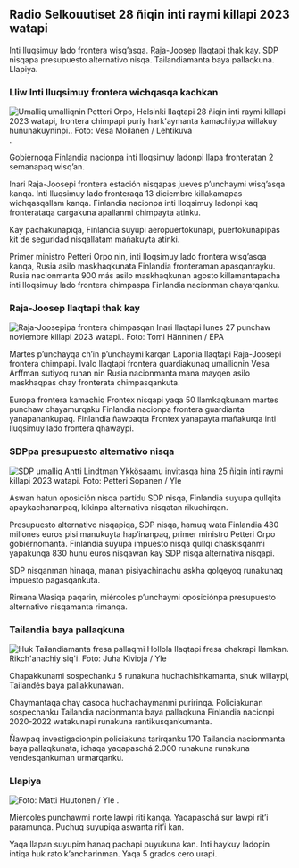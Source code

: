 Radio Selkouutiset 28 ñiqin inti raymi killapi 2023 watapi
-----------------------------------------------------------------------------------------------------------------------------------------------------------------------------------------------

Inti lluqsimuy lado frontera wisq’asqa. Raja-Joosep llaqtapi thak kay. SDP nisqapa presupuesto alternativo nisqa. Tailandiamanta baya pallaqkuna. Llapiya.

### Lliw Inti lluqsimuy frontera wichqasqa kachkan

![Umalliq umalliqnin Petteri Orpo, Helsinki llaqtapi 28 ñiqin inti raymi killapi 2023 watapi, frontera chimpapi puriy hark'aymanta kamachiypa willakuy huñunakuyninpi.. Foto: Vesa Moilanen / Lehtikuva](https://images.cdn.yle.fi/image/upload/c_crop,h_2880,w_5120,x_0,y_533/ar_1.7777777777777777,C_FILL,G_faces,H_675,W_1200/DPR_1.0/Q_AUTO:ECO/FLOSS/FLOSS/FLOS5F7FB63BC0) .

Gobiernoqa Finlandia nacionpa inti lloqsimuy ladonpi llapa fronteratan 2 semanapaq wisq’an.

Inari Raja-Joosepi frontera estación nisqapas jueves p’unchaymi wisq’asqa kanqa. Inti lluqsimuy lado fronteraqa 13 diciembre killakamapas wichqasqallam kanqa. Finlandia nacionpa inti lloqsimuy ladonpi kaq fronterataqa cargakuna apallanmi chimpayta atinku.

Kay pachakunapiqa, Finlandia suyupi aeropuertokunapi, puertokunapipas kit de seguridad nisqallatam mañakuyta atinki.

Primer ministro Petteri Orpo nin, inti lloqsimuy lado frontera wisq’asqa kanqa, Rusia asilo maskhaqkunata Finlandia fronteraman apasqanrayku. Rusia nacionmanta 900 más asilo maskhaqkunan agosto killamantapacha inti lloqsimuy lado frontera chimpaspa Finlandia nacionman chayarqanku.

### Raja-Joosep llaqtapi thak kay

![Raja-Joosepipa frontera chimpasqan Inari llaqtapi lunes 27 punchaw noviembre killapi 2023 watapi.. Foto: Tomi Hänninen / EPA](https://images.cdn.yle.fi/image/upload/c_crop,h_3078,w_5472,x_0,y_474/ar_1.77777777777777777,c_llenado,g_uyas,h_675,w_1200/dpr_1.0/q_auto:eco/f_auto/fl_lossy/v1701178188/39-12077986565eae2c2959)

Martes p’unchayqa ch’in p’unchaymi karqan Laponia llaqtapi Raja-Joosepi frontera chimpapi. Ivalo llaqtapi frontera guardiakunaq umalliqnin Vesa Arffman sutiyoq runan nin Rusia nacionmanta mana mayqen asilo maskhaqpas chay fronterata chimpasqankuta.

Europa frontera kamachiq Frontex nisqapi yaqa 50 llamkaqkunam martes punchaw chayamurqaku Finlandia nacionpa frontera guardianta yanapanankupaq. Finlandia ñawpaqta Frontex yanapayta mañakurqa inti lluqsimuy lado frontera qhawaypi.

### SDPpa presupuesto alternativo nisqa

![SDP umalliq Antti Lindtman Ykkösaamu invitasqa hina 25 ñiqin inti raymi killapi 2023 watapi. Foto: Petteri Sopanen / Yle](https://qu.willakuykunapi.q_auto:eco/f_auto/fl_perdida/v1700900437/39-12065046561yapay1ff4d)

Aswan hatun oposición nisqa partidu SDP nisqa, Finlandia suyupa qullqita apaykachananpaq, kikinpa alternativa nisqatan rikuchirqan.

Presupuesto alternativo nisqapiqa, SDP nisqa, hamuq wata Finlandia 430 millones euros pisi manukuyta hap’inanpaq, primer ministro Petteri Orpo gobiernomanta. Finlandia suyupa impuesto nisqa qullqi chaskisqanmi yapakunqa 830 hunu euros nisqawan kay SDP nisqa alternativa nisqapi.

SDP nisqanman hinaqa, manan pisiyachinachu askha qolqeyoq runakunaq impuesto pagasqankuta.

Rimana Wasiqa paqarin, miércoles p’unchaymi oposiciónpa presupuesto alternativo nisqamanta rimanqa.

### Tailandia baya pallaqkuna

![Huk Tailandiamanta fresa pallaqmi Hollola llaqtapi fresa chakrapi llamkan. Rikch'anachiy siq'i. Foto: Juha Kivioja / Yle](https://qu.willakuykunapi.q_auto:eco/f_auto/fl_perdida/v1697111616/39-11854426527dce6a43a2)

Chapakkunami sospechanku 5 runakuna huchachishkamanta, shuk willaypi, Tailandés baya pallakkunawan.

Chaymantaqa chay casoqa huchachaymanmi puririnqa. Policiakunan sospechanku Tailandia nacionmanta baya pallaqkuna Finlandia nacionpi 2020-2022 watakunapi runakuna rantikusqankumanta.

Ñawpaq investigacionpin policiakuna tarirqanku 170 Tailandia nacionmanta baya pallaqkunata, ichaqa yaqapaschá 2.000 runakuna runakuna vendesqankuman urmarqanku.

### Llapiya

![ Foto: Matti Huutonen / Yle](https://qu.imagens.cdn.yle.fi/imagen/cargar/c_cultivo,h_1080,w_1919,x_0,y_0/ar_1.77777777777777777,c_llenado,g_caras,h_675,w_1200/dpr_1.0/q_auto:eco/f_auto/fl_perdida/v1701179634/39-12078316565f0cf485dd) .

Miércoles punchawmi norte lawpi riti kanqa. Yaqapaschá sur lawpi rit’i paramunqa. Puchuq suyupiqa aswanta rit’i kan.

Yaqa llapan suyupim hanaq pachapi puyukuna kan. Inti haykuy ladopin intiqa huk rato k’ancharinman. Yaqa 5 grados cero urapi.